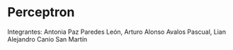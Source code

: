 # Perceptron

Integrantes: 
Antonia Paz Paredes León,
Arturo Alonso Avalos Pascual,
Lian Alejandro Canio San Martín
